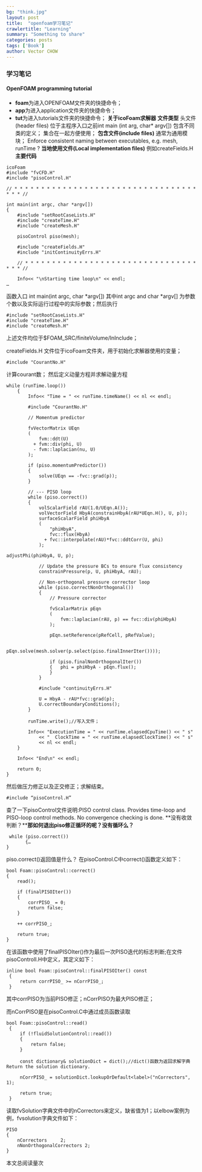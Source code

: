 ```yaml
---
bg: "think.jpg"
layout: post
title:  "openfoam学习笔记"
crawlertitle: "Learning"
summary: "Something to share"
categories: posts
tags: ['Book']
author: Vector CHOW
---
```

<script async src="//dn-lbstatics.qbox.me/busuanzi/2.3/busuanzi.pure.mini.js"></script> 
### 学习笔记
#### OpenFOAM programming tutorial
+ **foam**为进入OPENFOAM文件夹的快捷命令；
+ **app**为进入application文件夹的快捷命令；
+ **tut**为进入tutorials文件夹的快捷命令；
**关于icoFoam求解器**
**文件类型**
头文件(header files) 位于主程序入口之前int main (int arg, char* argv[])
包含不同类的定义；
集合在一起方便使用；
**包含文件(include files)**
通常为通用模块；
Enforce consistent naming between executables, e.g. mesh, runTime ?
**当地使用文件(Local implementation files)**
例如createFields.H
**主要代码**
```
icoFoam 
#include "fvCFD.H"
#include "pisoControl.H"

// * * * * * * * * * * * * * * * * * * * * * * * * * * * * * * * * * * * * * //

int main(int argc, char *argv[])
{
    #include "setRootCaseLists.H"
    #include "createTime.H"
    #include "createMesh.H"

    pisoControl piso(mesh);

    #include "createFields.H"
    #include "initContinuityErrs.H"

    // * * * * * * * * * * * * * * * * * * * * * * * * * * * * * * * * * * * //

    Info<< "\nStarting time loop\n" << endl;
…
```
函数入口 int main(int argc, char *argv[])
其中int argc and char *argv[] 为参数个数以及实际运行过程中的实际参数；然后执行  
```
#include "setRootCaseLists.H"
#include "createTime.H"
#include "createMesh.H"
```
上述文件均位于$FOAM_SRC/finiteVolume/lnInclude；

createFields.H 文件位于icoFoam文件夹，用于初始化求解器使用的变量；
```
#include "CourantNo.H" 
```
计算courant数；
然后定义动量方程并求解动量方程
```
while (runTime.loop())
    {
        Info<< "Time = " << runTime.timeName() << nl << endl;

        #include "CourantNo.H"

        // Momentum predictor

        fvVectorMatrix UEqn
        (
            fvm::ddt(U)
          + fvm::div(phi, U)
          - fvm::laplacian(nu, U)
        );

        if (piso.momentumPredictor())
        {
            solve(UEqn == -fvc::grad(p));
        }

        // --- PISO loop
        while (piso.correct())
        {
            volScalarField rAU(1.0/UEqn.A());
            volVectorField HbyA(constrainHbyA(rAU*UEqn.H(), U, p));
            surfaceScalarField phiHbyA
            (
                "phiHbyA",
                fvc::flux(HbyA)
              + fvc::interpolate(rAU)*fvc::ddtCorr(U, phi)
            );

adjustPhi(phiHbyA, U, p);

            // Update the pressure BCs to ensure flux consistency
            constrainPressure(p, U, phiHbyA, rAU);

            // Non-orthogonal pressure corrector loop
            while (piso.correctNonOrthogonal())
            {
                // Pressure corrector

                fvScalarMatrix pEqn
                (
                    fvm::laplacian(rAU, p) == fvc::div(phiHbyA)
                );

                pEqn.setReference(pRefCell, pRefValue);

                pEqn.solve(mesh.solver(p.select(piso.finalInnerIter())));

                if (piso.finalNonOrthogonalIter())
                {   phi = phiHbyA - pEqn.flux();
                }
            }

            #include "continuityErrs.H"

            U = HbyA - rAU*fvc::grad(p);
            U.correctBoundaryConditions();
        }

        runTime.write();//写入文件；

        Info<< "ExecutionTime = " << runTime.elapsedCpuTime() << " s"
            << "  ClockTime = " << runTime.elapsedClockTime() << " s"
            << nl << endl;
    }

    Info<< "End\n" << endl;

    return 0;
}
```
然后做压力修正以及正交修正；求解结束。
```
#include “pisoControl.H”
```
查了一下pisoControl文件说明:PISO control class. Provides time-loop and PISO-loop control methods. No convergence checking is done. 
**没有收敛判断？****那如何退出piso修正循环的呢？没有循环么？**
 ```
  while (piso.correct())
        {…
}
```
piso.correct()返回值是什么？
在pisoControl.C中correct()函数定义如下：
 ```
 bool Foam::pisoControl::correct()
 {
     read();
 
     if (finalPISOIter())
     {
         corrPISO_ = 0;
         return false;
     }
 
     ++ corrPISO_;
 
     return true;
 }
 ```
在该函数中使用了finalPISOIter()作为最后一次PISO迭代的标志判断;在文件pisoControlI.H中定义，其定义如下：
```
inline bool Foam::pisoControl::finalPISOIter() const
 {
     return corrPISO_ >= nCorrPISO_;
 }
 ```
其中corrPISO为当前PISO修正；nCorrPISO为最大PISO修正；

而nCorrPISO是在pisoControl.C中通过成员函数读取
```
bool Foam::pisoControl::read()
 {
     if (!fluidSolutionControl::read())
     {
         return false;
     }
 
     const dictionary& solutionDict = dict();//dict()函数为返回求解字典Return the solution dictionary. 
 
     nCorrPISO_ = solutionDict.lookupOrDefault<label>("nCorrectors", 1);
 
     return true;
 }
```
读取fvSolution字典文件中的nCorrectors来定义，缺省值为1；以elbow案例为例，fvsolution字典文件如下：
```
PISO
{
    nCorrectors     2;
    nNonOrthogonalCorrectors 2;
}
```
 <span id="busuanzi_container_page_pv">
  本文总阅读量<span id="busuanzi_value_page_pv"></span>次
</span>

